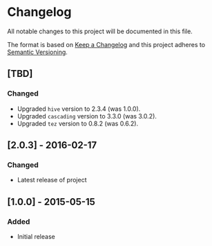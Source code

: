 # Changelog
All notable changes to this project will be documented in this file.

The format is based on [Keep a Changelog](http://keepachangelog.com/en/1.0.0/)
and this project adheres to [Semantic Versioning](http://semver.org/spec/v2.0.0.html).

## [TBD]
### Changed
- Upgraded `hive` version to 2.3.4 (was 1.0.0).
- Upgraded `cascading` version to  3.3.0 (was 3.0.2).
- Upgraded `tez` version to 0.8.2 (was 0.6.2).

## [2.0.3] - 2016-02-17
### Changed
- Latest release of project

## [1.0.0] - 2015-05-15
### Added
- Initial release
